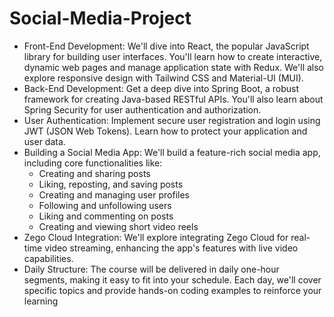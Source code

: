 # Social-Media-Project

- Front-End Development: We'll dive into React, the popular JavaScript library for building user interfaces. You'll learn how to create interactive, dynamic web pages and manage application state with Redux. We'll also explore responsive design with Tailwind CSS and Material-UI (MUI).
- Back-End Development: Get a deep dive into Spring Boot, a robust framework for creating Java-based RESTful APIs. You'll also learn about Spring Security for user authentication and authorization.
- User Authentication: Implement secure user registration and login using JWT (JSON Web Tokens). Learn how to protect your application and user data.
- Building a Social Media App: We'll build a feature-rich social media app, including core functionalities like:
    - Creating and sharing posts
    - Liking, reposting, and saving posts
    - Creating and managing user profiles
    - Following and unfollowing users
    - Liking and commenting on posts
    - Creating and viewing short video reels
- Zego Cloud Integration: We'll explore integrating Zego Cloud for real-time video streaming, enhancing the app's features with live video capabilities.
- Daily Structure: The course will be delivered in daily one-hour segments, making it easy to fit into your schedule. Each day, we'll cover specific topics and provide hands-on coding examples to reinforce your learning
 
